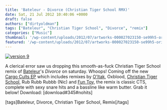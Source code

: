 ```yaml
---
title: 'Bateleur - Divorce (Christian Tiger School RMX)'
date: Sat, 21 Jul 2012 10:40:06 +0000
draft: false
authors: ["dirtyoldman"]
tags: ["Bateleur", "Christian Tiger School", "Divorce", "remix"]
categories: ["Music"]
thumbnail: '/wp-content/uploads/2012/07/artworks-000027023150-se99h5-original-150x150.jpg'
featured: '/wp-content/uploads/2012/07/artworks-000027023150-se99h5-original-304x190.jpg'
---
```


[![](/wp-content/uploads/2012/07/artworks-000027023150-se99h5-original-e1342867105930.jpg "version 9")](/2012/07/21/bateleur-divorce-christian-tiger-school-rmx/version-9/)

A clerical error saw us dropping this smooth-as-fuck Christian Tiger School remix of [Bateleur](https://www.facebook.com/bateleurband)'s _Divorce_ on saturday. Whoops! Coming off the new [Cargo Cults EP](http://bateleurband.bandcamp.com/) which includes remixes by [O'ltak](https://www.facebook.com/oltak87), Oxblood, [Christian Tiger School](https://www.facebook.com/christiantigerschool), Rub Rubb Rubbb (Nic) and [Fun Toy](https://www.facebook.com/FreeFunToy), the remix is classic CTS, complete with sexy snare hits and a bassline like warm butter. Grab it below! Download: \[download#345#nohits\]

\[tags\]Bateleur, Divorce, Christian Tiger School, Remix\[/tags\]